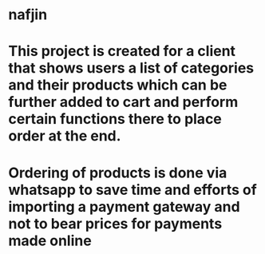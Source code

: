 # nafjin
# This project is created for a client that shows users a list of categories and their products which can be further added to cart and perform certain functions there to place order at the end.
# Ordering of products is done via whatsapp to save time and efforts of importing a payment gateway and not to bear prices for payments made online
